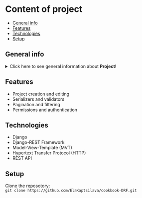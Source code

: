 # Content of project
* [General info](#general-info)
* [Features](#features)
* [Technologies](#technologies)
* [Setup](#setup)

## General info
<details>
<summary>Click here to see general information about <b>Project</b>!</summary>
<b>Cookbook system</b>. This project is a collection of Django REST framework (DRF) recipes for various tasks and challenges. It is inspired by the cookbook-Python project, which provides practical solutions and examples for Python programmers. This project is intended for experienced Django and DRF programmers who want to learn new techniques and idioms, or refresh their knowledge of DRF. It is also a useful resource for beginners who want to see how DRF can be used to create powerful and flexible web APIs. The project is open to contributions from the DRF community, and welcomes feedback and suggestions.
</details>

## Features
<ul>
<li>Project creation and editing</li>
<li>Serializers and validators</li>
<li>Pagination and filtering</li>
<li>Permissions and authentication</li>

</ul>

## Technologies
<ul>
<li>Django</li>
<li>Django-REST Framework</li>
<li>Model-View-Template (MVT)</li>
<li>Hypertext Transfer Protocol (HTTP)</li>
<li>REST API</li>
</ul>

## Setup
Clone the reposotory:<br/>
```git clone https://github.com/ElaKaptsilava/cookbook-DRF.git```<br/>
